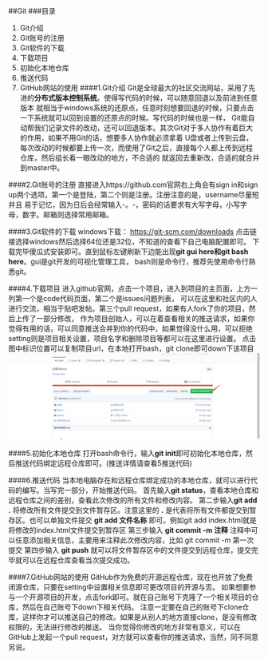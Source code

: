 ##Git
###目录
1. Git介绍 
2. Git账号的注册
3. Git软件的下载
4. 下载项目
5. 初始化本地仓库
6. 推送代码
7. GitHub网站的使用
####1.Git介绍
Git是全球最大的社区交流网站，采用了先进的**分布式版本控制系统**。使得写代码的时候，可以随意回退以及前进到任意版本
就相当于windows系统的还原点，任意时刻想要回退的时候，只要点击一下系统就可以回到设置的还原点的时候。写代码的时候也是一样，
Git能自动帮我们记录文件的改动，还可以回退版本。其次Git对于多人协作有着巨大的作用，如果不用Git的话，想要多人协作就必须拿着
U盘或者上传到云盘，每次改动的时候都要上传一次，而使用了Git之后，直接每个人都上传到远程仓库，然后组长看一眼改动的地方，不合适的
就返回去重新改，合适的就合并到master中。

####2.Git账号的注册
直接进入https://github.com官网右上角会有sign in和sign up两个选项，第一个是登陆，第二个则是注册。注册注意的是，username尽量短并且
易于记忆，因为日后会经常输入-。-，密码的话要求有大写字母，小写字母，数字。邮箱则选择常用邮箱。

####3.Git软件的下载
windows下载：
https://git-scm.com/downloads 点击链接选择windows然后选择64位还是32位，不知道的查看下自己电脑配置即可。
下载完毕傻瓜式安装即可。直到鼠标左键刷新下边能出现**git gui here和git bash here**。gui是git开发的可视化管理工具，
bash则是命令行，推荐先使用命令行熟悉git。

####4.下载项目
进入github官网，点击一个项目，进入到项目的主页面，上方一列第一个是code代码页面，第二个是issues问题列表，
可以在这里和社区内的人进行交流，相当于贴吧发帖。第三个pull request，如果有人fork了你的项目，然后上传了一部分修改，
作为项目创始人，可以在着查看相关的推送请求，如果你觉得有用的话，可以同意推送合并到你的代码中，如果觉得没什么用，可以拒绝
setting则是项目相关设置，项目名字和删除项目等都可以在这里进行设置。
点击图中标识位置可以复制项目url，在本地打开bash，git clone即可down下该项目
![git下载项目](./git1.png)

####5.初始化本地仓库
打开bash命令行，输入**git init**即可初始化本地仓库，然后推送代码绑定远程仓库即可。(推送详情请查看5推送代码)

####6.推送代码
当本地电脑存在和远程仓库绑定成功的本地仓库，就可以进行代码的编写。当写完一部分，开始推送代码。
首先输入**git status**，查看本地仓库和远程仓库之间的差别，查看此次修改的所有文件和修改内容。
第二步输入**git add .** 将修改所有文件提交到文件暂存区。注意这里的 **.** 是代表将所有文件都提交到暂存区。也可以单独文件提交
 **git add 文件名称** 即可。例如git add index.html就是将修改的index.html文件提交到暂存区
 第三步输入 **git commit -m 注释** 注释中可以任意添加相关信息，主要用来注释此次修改内容，比如 git commit -m 第一次提交
 第四步输入 **git push** 就可以将文件暂存区中的文件提交到远程仓库，提交完毕就可以在远程仓库查看当次提交成功。
 
 ####7.GitHub网站的使用
 GitHub作为免费的开源远程仓库，现在也开放了免费闭源仓库，只要在setting中设置相关信息即可更改项目的开源与否。
 如果想要参与一个开源项目的开发，点击fork即可。就在自己账号下克隆了一个相关项目的仓库，然后在自己账号下down下相关代码。
 注意一定要在自己的账号下clone仓库，这样你才可以推送自己的修改。如果是从别人的地方直接clone，是没有修改权限的，无法进行修改的推送。
 当你觉得你修改的地方非常有意义，可以在GitHub上发起一个pull request，对方就可以查看你的推送请求，当然，同不同意另说。
 